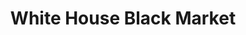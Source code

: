 ---
title: "White House Black Market"
url: /west-palm-beach/white-house-black-market/
shop: clothes
---